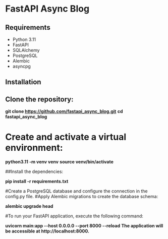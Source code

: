 # FastAPI Async Blog

## Requirements

- Python 3.11
- FastAPI 
- SQLAlchemy
- PostgreSQL
- Alembic
- asyncpg

## Installation

## Clone the repository:

**git clone https://github.com/fastapi_async_blog.git**
**cd fastapi_async_blog**

# Create and activate a virtual environment:

**python3.11 -m venv venv**
**source venv/bin/activate**

##Install the dependencies:

**pip install -r requirements.txt**

#Create a PostgreSQL database and configure the connection in the config.py file.
#Apply Alembic migrations to create the database schema:

**alembic upgrade head**


#To run your FastAPI application, execute the following command:

**uvicorn main:app --host 0.0.0.0 --port 8000 --reload**
**The application will be accessible at http://localhost:8000.**
